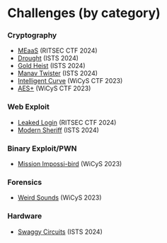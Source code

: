 # Challenges (by category)

### Cryptography
- [MEaaS](https://github.com/0xmmalik/ritsec-ctf-2024/tree/main/crypto_meaas) (RITSEC CTF 2024)
- [Drought](https://github.com/0xmmalik/ists-ctf-2024/tree/main/crypto_drought) (ISTS 2024)
- [Gold Heist](https://github.com/0xmmalik/ists-ctf-2024/tree/main/crypto_gold_heist) (ISTS 2024)
- [Manav Twister](https://github.com/0xmmalik/ists-ctf-2024/tree/main/crypto_manav_twister) (ISTS 2024)
- [Intelligent Curve](https://github.com/0xmmalik/wicys-ctf-2023/tree/main/crypto_intelligent_curve) (WiCyS CTF 2023)
- [AES+](https://github.com/0xmmalik/wicys-ctf-2023/tree/main/crypto_aes%2B) (WiCyS CTF 2023)

### Web Exploit
- [Leaked Login](https://github.com/0xmmalik/ritsec-ctf-2024/tree/main/web_leaked_login) (RITSEC CTF 2024)
- [Modern Sheriff](https://github.com/0xmmalik/ists-ctf-2024/tree/main/web_modern_sheriff) (ISTS 2024)

### Binary Exploit/PWN
- [Mission Impossi-bird](https://github.com/0xmmalik/wicys-ctf-2023/tree/main/pwn_mission_impossi-bird) (WiCyS 2023)

### Forensics
- [Weird Sounds](https://github.com/0xmmalik/wicys-ctf-2023/tree/main/foren_weird_sounds) (WiCyS 2023)

### Hardware
- [Swaggy Circuits](https://github.com/0xmmalik/ists-ctf-2024/tree/main/hardware_swaggy_circuits/challenge%20files) (ISTS 2024)
